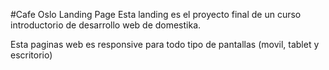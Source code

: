 #Cafe Oslo Landing Page
Esta landing es el proyecto final de un curso introductorio de desarrollo web de domestika.

Esta paginas web es responsive para todo tipo de pantallas (movil, tablet y escritorio)
